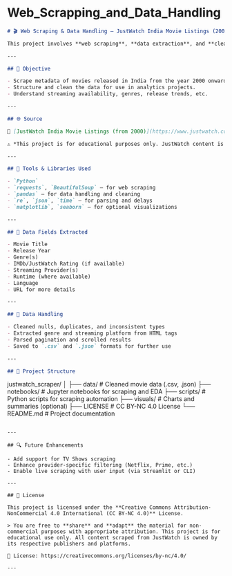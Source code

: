 # Web_Scrapping_and_Data_Handling

```markdown
# 🎬 Web Scraping & Data Handling — JustWatch India Movie Listings (2000+)

This project involves **web scraping**, **data extraction**, and **cleaning** of movie listings from [JustWatch India](https://www.justwatch.com/in/movies?release_year_from=2000). The goal is to collect structured information about movies released after 2000 and prepare it for exploratory analysis, recommendation engines, or visualization.

---

## 🎯 Objective

- Scrape metadata of movies released in India from the year 2000 onward.
- Structure and clean the data for use in analytics projects.
- Understand streaming availability, genres, release trends, etc.

---

## 🌐 Source

🔗 [JustWatch India Movie Listings (from 2000)](https://www.justwatch.com/in/movies?release_year_from=2000)

⚠️ *This project is for educational purposes only. JustWatch content is copyrighted by its respective owners.*

---

## 🧰 Tools & Libraries Used

- `Python`
- `requests`, `BeautifulSoup` — for web scraping
- `pandas` — for data handling and cleaning
- `re`, `json`, `time` — for parsing and delays
- `matplotlib`, `seaborn` — for optional visualizations

---

## 📁 Data Fields Extracted

- Movie Title  
- Release Year  
- Genre(s)  
- IMDb/JustWatch Rating (if available)  
- Streaming Provider(s)  
- Runtime (where available)  
- Language  
- URL for more details  

---

## 🧼 Data Handling

- Cleaned nulls, duplicates, and inconsistent types
- Extracted genre and streaming platform from HTML tags
- Parsed pagination and scrolled results
- Saved to `.csv` and `.json` formats for further use

---

## 📂 Project Structure

```

justwatch\_scraper/
│
├── data/                     # Cleaned movie data (.csv, .json)
├── notebooks/                # Jupyter notebooks for scraping and EDA
├── scripts/                  # Python scripts for scraping automation
├── visuals/                  # Charts and summaries (optional)
├── LICENSE                   # CC BY-NC 4.0 License
└── README.md                 # Project documentation

```

---

## 🔍 Future Enhancements

- Add support for TV Shows scraping
- Enhance provider-specific filtering (Netflix, Prime, etc.)
- Enable live scraping with user input (via Streamlit or CLI)

---

## 📜 License

This project is licensed under the **Creative Commons Attribution-NonCommercial 4.0 International (CC BY-NC 4.0)** License.

> You are free to **share** and **adapt** the material for non-commercial purposes with appropriate attribution. This project is for educational use only. All content scraped from JustWatch is owned by its respective publishers and platforms.

🔗 License: https://creativecommons.org/licenses/by-nc/4.0/

---
